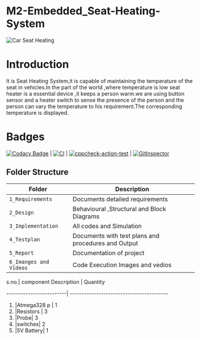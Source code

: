 # M2-Embedded_Seat-Heating-System

![Car Seat Heating](https://user-images.githubusercontent.com/94288413/144062397-c950f78f-f17e-42ae-aa92-14c4fa816ef4.jpg)

# Introduction
It is Seat Heating System,it is capable of maintaining the temperature of the seat in vehicles.In the part of the world ,where temperature is low seat heater is a essential device ,it keeps a person warm.we are using button sensor and a heater switch to sense the presence of the person and the person can vary the temperature to his requirement.The corresponding temperature is displayed.

# Badges 
[![Codacy Badge](https://app.codacy.com/project/badge/Grade/071bdedb6857447ba43063d2e30b0668)](https://www.codacy.com/gh/vkagar/M2-Embedded_Seat-Heating-System/dashboard?utm_source=github.com&amp;utm_medium=referral&amp;utm_content=vkagar/M2-Embedded_Seat-Heating-System&amp;utm_campaign=Badge_Grade) | [![CI](https://github.com/vkagar/M2-Embedded_Seat-Heating-System/actions/workflows/main.yml/badge.svg)](https://github.com/vkagar/M2-Embedded_Seat-Heating-System/actions/workflows/main.yml) | [![cppcheck-action-test](https://github.com/vkagar/M2-Embedded_Seat-Heating-System/actions/workflows/cppcheck.yml/badge.svg)](https://github.com/vkagar/M2-Embedded_Seat-Heating-System/actions/workflows/cppcheck.yml) | [![GitInspector](https://github.com/vkagar/M2-Embedded_Seat-Heating-System/actions/workflows/git%20inspector.yml/badge.svg)](https://github.com/vkagar/M2-Embedded_Seat-Heating-System/actions/workflows/git%20inspector.yml)


## Folder Structure
Folder                   | Description
-------------------------| -----------------------------------------
`1_Requirements`         | Documents detailed requirements
`2_Design`         | Behavioural ,Structural and Block Diagrams
`3_Implementation`     | All codes and Simulation
`4_Testplan`       | Documents with test plans and procedures and Output
`5_Report`               | Documentation of project
`6_Imanges and Videos`      | Code Execution Images and vedios

s.no.| component Description | Quantity

-------------------------| -----------------------------------------


1. |Atmega328 p | 1
2. |Resistors | 3
3. |Probe| 3
4. |switches| 2
5. |5V Battery| 1

